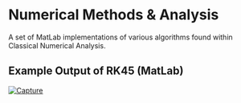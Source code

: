 # Numerical Methods & Analysis
A set of MatLab implementations of various algorithms found within Classical Numerical Analysis.

## Example Output of RK45 (MatLab)
[![Capture](https://github.com/shabab-kabir/Numerical_Methods/assets/126777449/9edd116a-b9fd-417b-b738-7c6fee7b43dd)](https://github.com/shabab-kabir/Numerical_Methods/assets/126777449/9edd116a-b9fd-417b-b738-7c6fee7b43dd)

